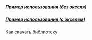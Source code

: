 
##### [Пример использования (без экселя)](https://www.youtube.com/watch?v=QCTji7PZ2GQ "##### Пример использования без экселя")

##### [Пример использования (с экселем)](https://www.youtube.com/watch?v=-lvLK0MHU-M "##### Пример использования с экселем")


[Как скачать библиотеку](https://github.com/kuvbur/gdl_bibl/wiki/%D0%9A%D0%B0%D0%BA-%D1%81%D0%BA%D0%B0%D1%87%D0%B0%D1%82%D1%8C-%D0%B1%D0%B8%D0%B1%D0%BB%D0%B8%D0%BE%D1%82%D0%B5%D0%BA%D0%B8)
